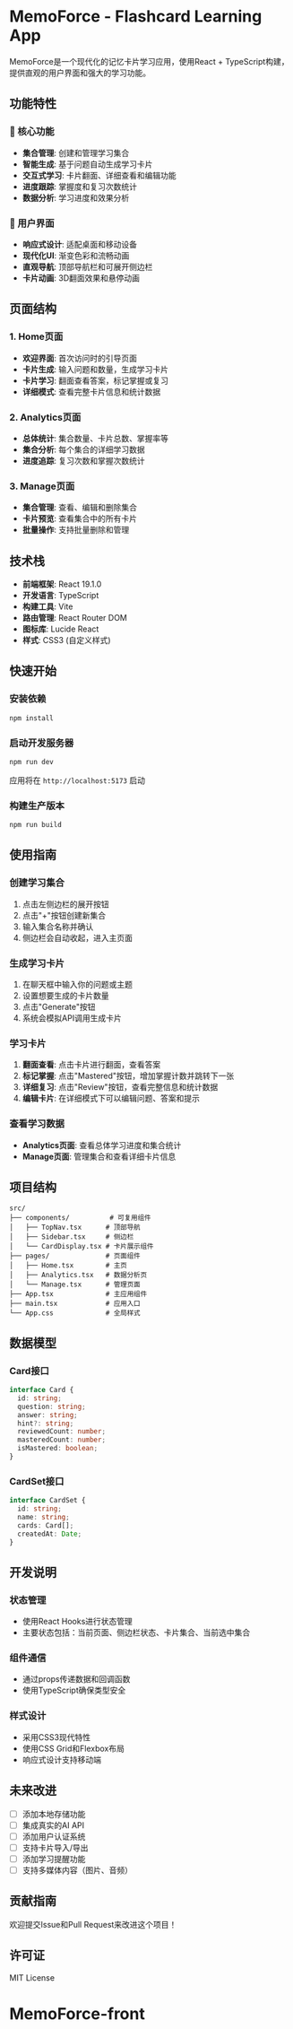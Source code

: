 # MemoForce - Flashcard Learning App

MemoForce是一个现代化的记忆卡片学习应用，使用React + TypeScript构建，提供直观的用户界面和强大的学习功能。

## 功能特性

### 🎯 核心功能
- **集合管理**: 创建和管理学习集合
- **智能生成**: 基于问题自动生成学习卡片
- **交互式学习**: 卡片翻面、详细查看和编辑功能
- **进度跟踪**: 掌握度和复习次数统计
- **数据分析**: 学习进度和效果分析

### 📱 用户界面
- **响应式设计**: 适配桌面和移动设备
- **现代化UI**: 渐变色彩和流畅动画
- **直观导航**: 顶部导航栏和可展开侧边栏
- **卡片动画**: 3D翻面效果和悬停动画

## 页面结构

### 1. Home页面
- **欢迎界面**: 首次访问时的引导页面
- **卡片生成**: 输入问题和数量，生成学习卡片
- **卡片学习**: 翻面查看答案，标记掌握或复习
- **详细模式**: 查看完整卡片信息和统计数据

### 2. Analytics页面
- **总体统计**: 集合数量、卡片总数、掌握率等
- **集合分析**: 每个集合的详细学习数据
- **进度追踪**: 复习次数和掌握次数统计

### 3. Manage页面
- **集合管理**: 查看、编辑和删除集合
- **卡片预览**: 查看集合中的所有卡片
- **批量操作**: 支持批量删除和管理

## 技术栈

- **前端框架**: React 19.1.0
- **开发语言**: TypeScript
- **构建工具**: Vite
- **路由管理**: React Router DOM
- **图标库**: Lucide React
- **样式**: CSS3 (自定义样式)

## 快速开始

### 安装依赖
```bash
npm install
```

### 启动开发服务器
```bash
npm run dev
```

应用将在 `http://localhost:5173` 启动

### 构建生产版本
```bash
npm run build
```

## 使用指南

### 创建学习集合
1. 点击左侧边栏的展开按钮
2. 点击"+"按钮创建新集合
3. 输入集合名称并确认
4. 侧边栏会自动收起，进入主页面

### 生成学习卡片
1. 在聊天框中输入你的问题或主题
2. 设置想要生成的卡片数量
3. 点击"Generate"按钮
4. 系统会模拟API调用生成卡片

### 学习卡片
1. **翻面查看**: 点击卡片进行翻面，查看答案
2. **标记掌握**: 点击"Mastered"按钮，增加掌握计数并跳转下一张
3. **详细复习**: 点击"Review"按钮，查看完整信息和统计数据
4. **编辑卡片**: 在详细模式下可以编辑问题、答案和提示

### 查看学习数据
- **Analytics页面**: 查看总体学习进度和集合统计
- **Manage页面**: 管理集合和查看详细卡片信息

## 项目结构

```
src/
├── components/          # 可复用组件
│   ├── TopNav.tsx      # 顶部导航
│   ├── Sidebar.tsx     # 侧边栏
│   └── CardDisplay.tsx # 卡片展示组件
├── pages/              # 页面组件
│   ├── Home.tsx        # 主页
│   ├── Analytics.tsx   # 数据分析页
│   └── Manage.tsx      # 管理页面
├── App.tsx             # 主应用组件
├── main.tsx            # 应用入口
└── App.css             # 全局样式
```

## 数据模型

### Card接口
```typescript
interface Card {
  id: string;
  question: string;
  answer: string;
  hint?: string;
  reviewedCount: number;
  masteredCount: number;
  isMastered: boolean;
}
```

### CardSet接口
```typescript
interface CardSet {
  id: string;
  name: string;
  cards: Card[];
  createdAt: Date;
}
```

## 开发说明

### 状态管理
- 使用React Hooks进行状态管理
- 主要状态包括：当前页面、侧边栏状态、卡片集合、当前选中集合

### 组件通信
- 通过props传递数据和回调函数
- 使用TypeScript确保类型安全

### 样式设计
- 采用CSS3现代特性
- 使用CSS Grid和Flexbox布局
- 响应式设计支持移动端

## 未来改进

- [ ] 添加本地存储功能
- [ ] 集成真实的AI API
- [ ] 添加用户认证系统
- [ ] 支持卡片导入/导出
- [ ] 添加学习提醒功能
- [ ] 支持多媒体内容（图片、音频）

## 贡献指南

欢迎提交Issue和Pull Request来改进这个项目！

## 许可证

MIT License
# MemoForce-front
